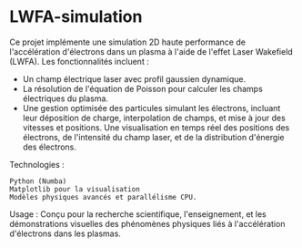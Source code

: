 # LWFA-simulation
Ce projet implémente une simulation 2D haute performance de l'accélération d'électrons dans un plasma à l'aide de l'effet Laser Wakefield (LWFA).
Les fonctionnalités incluent :

  - Un champ électrique laser avec profil gaussien dynamique.
  - La résolution de l'équation de Poisson pour calculer les champs électriques du plasma.
  - Une gestion optimisée des particules simulant les électrons, incluant leur déposition de charge, interpolation de champs, et mise à jour des vitesses et positions.
     Une visualisation en temps réel des positions des électrons, de l'intensité du champ laser, et de la distribution d'énergie des électrons.

Technologies :

    Python (Numba)
    Matplotlib pour la visualisation
    Modèles physiques avancés et parallélisme CPU.

Usage :
Conçu pour la recherche scientifique, l'enseignement, et les démonstrations visuelles des phénomènes physiques liés à l'accélération d'électrons dans les plasmas.
